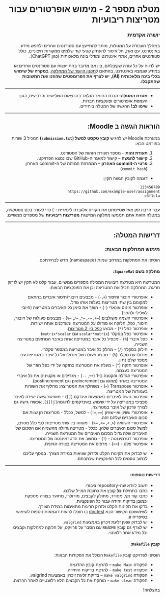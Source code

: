 <div dir="rtl">

# מטלה מספר 2 - מימוש אופרטורים עבור מטריצות ריבועיות

### יושרה אקדמית

במהלך העבודה על המטלות, מותר להתייעץ עם סטודנטים אחרים ולחפש מידע באינטרנט. עם זאת, חל איסור להעתיק קטעי קוד שלמים ממקורות חיצוניים, כולל סטודנטים אחרים, אתרי אינטרנט ומודלי בינה מלאכותית (כגון ChatGPT).

יש לדווח על כל עזרה שקיבלתם, בין אם מדובר בהתייעצות עם סטודנטים אחרים או במידע שנמצא באינטרנט, בהתאם ל[תקנון היושר של המחלקה](https://www.ariel.ac.il/wp/cs/wp-content/uploads/sites/88/2020/08/Guidelines-for-Academic-Integrity.pdf).
**במקרה של שימוש בכלי בינה מלאכותית (AI), יש לצרף את הפרומפטים שהוזנו ואת התשובות שהתקבלו**.

-----
* **מטרת המטלה:** הבנת החומר הנלמד בהרצאות השלישית והרביעית, כגון: העמסת אופרטורים ופונקציות חברות.
* **שימו לב!** ההגשה של המטלה ביחידים.

---

## הוראות הגשה ב Moodle:

במערכת Moodle יש להגיש **קובץ טקסט למשל (`submission.txt`)** המכיל 3 שורות בפורמט הבא:

1. **תעודת זהות** – מספר תעודת הזהות של הסטודנט.
2. **קישור להגשה** – קישור למאגר ה-GitHub שבו נמצא הפרויקט.
3. **פרטי ה-commit האחרון** – המחרוזת המזהה של ה-commit האחרון (`commit hash`) 

 - דוגמה לקובץ הגשה תקין:
```
123456789
https://github.com/example-user/assignment
e3f1c1a 
```

---

עבר הרבה זמן מאז שסיימתם את הקורס אלגברה לינארית :-) 
כדי לעורר בכם נוסטלגיה, במטלה הזאת אתם תממשו מחלקה המייצגת **מטריצות ריבועיות** של מספרים ממשיים.

---

## דרישות המטלה:

### מימוש המחלקות הבאות:

הוסיפו את המחלקות במרחב שמות (namespace) חדש לבחירתכם.

#### מחלקה בשם `SquareMat`:
המטריצה היא מטריצה ריבועית המכילה מספרים ממשיים. עבור קלט לא תקין יש לזרוק חריגה.
המחלקה תכיל את המטריצה וכן את הפונקציות הבאות:

- אופרטורי חיבור וחיסור (`+`,`-`) - מבצעים חיבור/חיסור איברים בהתאם למקומם בין שתי מטריצות בעלות אותו גודל.
- אופרטור מינוס אונארי (`-`) - הופך את סימן כל האיברים במטריצה (חיובי לשלילי ולהפך).
- אופרטורי השמה משולבים (`=+`, `=-`, `=*`, `=/`, `=%`)  - מבצעים פעולות של חיבור, חיסור, כפל, חלוקה או מודולו על המטריצה ומעדכנים אותה ישירות.
- אופרטור כפל (`*`) - מבצע [כפל בין 2 מטריצות](https://he.wikipedia.org/wiki/%D7%9B%D7%A4%D7%9C_%D7%9E%D7%98%D7%A8%D7%99%D7%A6%D7%95%D7%AA).
- אופרטור כפל בסקלר (`scalar*matrix` וגם `matrix*scalar`)
- כפל איברי (`%`) - מכפיל כל איבר במטריצה אחת באיבר המתאים במטריצה השנייה.
- חילוק בסקלר (`/`) - מחלק כל איבר במטריצה במספר סקלרי.
- מודולו עם סקלר (`%`) - מבצע פעולה של מודולו על כל איבר במטריצה עם מספר שלם נתון.
- אופרטור חזקה (`^`) - מעלה את המטריצה בחזקה על ידי כפל חוזר של המטריצה בעצמה.
- אופרטורי הגדלה והקטנה ב-1 (`++`, `--`) - מגדילים או מקטינים את כל איברי המטריצה באחד (ממשו גם preincrement וגם postincrement).
- אופרטור Transpose (`~`) - משחלף את המטריצה: מחליף את השורות בעמודות של המטריצה.
- אופרטור גישה לאיברים באמצעות אינדקס (`[]`) - מאפשר גישה ישירה לאיבר ספציפי במטריצה על ידי שימוש באינדקסים לדוגמה`[j][i]`. אפשרו גישה גם לצורך עדכון של איבר במטריצה.
- אופרטורי שוויון ואי-שוויון (`==`,`=!`) - למשל, ככלל - מטריצות הן שוות אם סכום האיברים שלהם זהה.
- אופרטורי השוואה (`<`, `>`, `=>`, `=<`) - משווה בין שתי מטריצות לפי כלל מסוים, למשל סכום האיברים שלהן. ככלל - מטריצה גדולה מהשנייה אם הסכום של האיברים שלה גדול מסכום האיברים של המטריצה השנייה.
- אופרטור דטרמיננטה - (`!`) - מחשב את הדטרמיננטה של המטריצה.
- אופרטור פלט - (`>>`) - מדפיס את המטריצה בצורה הגיונית.

* יש לבדוק את תקינות הקלט ולזרוק שגיאות במידת הצורך. בנוסף עליכם לכתוב טסטים לכל הפונקציות שכתבתם.


---


#### דרישות נוספות:

- חשוב לוודא שה-repository ציבורי.
- כתבו בתחילת **כל** קובץ את כתובת המייל שלכם.
- כתבו קוד נקי, מסודר, מחולק לקבצים, מודולרי, מתועד בצורה מספקת וכמובן בדיקות יחידה עבור כל הפונקציות.
- בדקו את תקינות הקלט ולזרוק חריגות מתאימות במידת הצורך.
- לשימושכם הקישור הבא [doctest](https://github.com/doctest/doctest) בו תוכלו לראות דוגמאות נוספות לשימוש בסיפריה זו.
- יש לבדוק שאין זליגת זיכרון באמצעות `valgrind`.
- יש לצרף גם קובץ `README` עם הסבר על פרויקט, על חלוקה למחלקות וקבצים וכל מידע אחר רלוונטי.


#### קובץ `Makefile`:
הוסיפו לפרויקט קובץ `Makefile` הכולל את הפקודות הבאות:
- הפקודה `make Main` – להרצת קובץ ההדגמה.
- הפקודה `make test` – להרצת בדיקות היחידה.
- הפקודה `make valgrind` – בדיקת זליגת זיכרון באמצעות valgrind.
- הפקודה `make clean` - מוחקת את כל הקבצים הלא רלוונטיים לאחר ההרצה.


בהצלחה!


</div>
